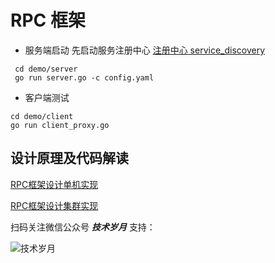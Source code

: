 # RPC 框架

- 服务端启动
先启动服务注册中心
[注册中心 service_discovery](https://service_discovery)

```
 cd demo/server
 go run server.go -c config.yaml

```

- 客户端测试

```
cd demo/client
go run client_proxy.go

```

## 设计原理及代码解读
[RPC框架设计单机实现](https://mp.weixin.qq.com/s?__biz=MzIyMzMxNjYwNw==&mid=2247484325&idx=1&sn=5f49b32b1143d97cc1183adbb742607c&chksm=e8215cb5df56d5a3c35b17ee2d5b600492308b95059122d65c129ca5814b80d088344348d1ca&token=1063132055&lang=zh_CN#rd)

[RPC框架设计集群实现](https://mp.weixin.qq.com/s?__biz=MzIyMzMxNjYwNw==&mid=2247484486&idx=1&sn=de03b6d67a4edd4b648c5f9312548c60&chksm=e8215b56df56d240e00d553df7fb624cc678494f74229b0b196f16bfd63938c3c03fd58e4ca9&token=31665640&lang=zh_CN#rd)

扫码关注微信公众号 ***技术岁月*** 支持：

![技术岁月](https://i.loli.net/2021/01/21/orQm9BUkEqKAR6x.jpg)
